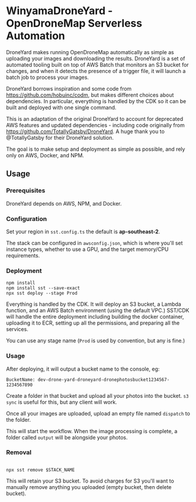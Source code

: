# WinyamaDroneYard - OpenDroneMap Serverless Automation

DroneYard makes running OpenDroneMap automatically as simple as uploading your images and downloading
the results. DroneYard is a set of automated tooling built on top of AWS Batch that monitors
an S3 bucket for changes, and when it detects the presence of a trigger file, it will launch a
batch job to process your images.

DroneYard borrows inspiration and some code from https://github.com/hobuinc/codm, but makes different
choices about dependencies. In particular, everything is handled by the CDK so it can be built and deployed
with one single command.

This is an adaptation of the original DroneYard to account for deprecated AWS features and updated dependencies  - including code originally from https://github.com/TotallyGatsby/DroneYard. A huge thank you to @TotallyGatsby for their DroneYard solution.

The goal is to make setup and deployment as simple as possible, and rely only on AWS, Docker, and NPM.

## Usage

### Prerequisites
DroneYard depends on AWS, NPM, and Docker.

### Configuration
Set your region in `sst.config.ts` the default is **ap-southeast-2**.

The stack can be configured in `awsconfig.json`, which is where you'll set instance types, whether
to use a GPU, and the target memory/CPU requirements.

### Deployment
```
npm install
npm install sst --save-exact
npx sst deploy --stage Prod
```

Everything is handled by the CDK. It will deploy an S3 bucket, a Lambda function, and an AWS Batch
environment (using the default VPC.) SST/CDK will handle the entire deployment including building
the docker container, uploading it to ECR, setting up all the permissions, and preparing all the
services.

You can use any stage name (`Prod` is used by convention, but any is fine.)

### Usage
After deploying, it will output a bucket name to the console, eg:

```
BucketName: dev-drone-yard-droneyard-dronephotosbucket1234567-1234567890
```

Create a folder in that bucket and upload all your photos into the bucket. `s3 sync` is useful for
this, but any client will work.

Once all your images are uploaded, upload an empty file named `dispatch` to the folder.

This will start the workflow. When the image processing is complete, a folder called `output` will
be alongside your photos.

### Removal
```

npx sst remove $STACK_NAME

```

This will retain your S3 bucket. To avoid
charges for S3 you'll want to manually remove anything you uploaded (empty bucket, then delete bucket).
